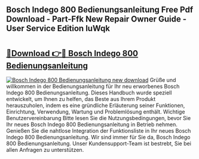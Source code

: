 ## Bosch Indego 800 Bedienungsanleitung Free Pdf Download - Part-Ffk New Repair Owner Guide - User Service Edition luWqk

# <h2><a href="http://df02m0.blite.top/?on=Bosch+Indego+800+Bedienungsanleitung">🔗Download 👉🔴 Bosch Indego 800 Bedienungsanleitung</a></h2>

[![Bosch Indego 800 Bedienungsanleitung new download](https://i.imgur.com/lujVjoI.png)](http://df02m0.blite.top/?on=Bosch+Indego+800+Bedienungsanleitung)
Grüße und willkommen in der Bedienungsanleitung für Ihr neu erworbenes Bosch Indego 800 Bedienungsanleitung. Dieses Handbuch wurde speziell entwickelt, um Ihnen zu helfen, das Beste aus Ihrem Produkt herauszuholen, indem es eine gründliche Erläuterung seiner Funktionen, Einrichtung, Verwendung, Wartung und Problemlösung enthält. Wichtige Benutzervereinbarung Bitte lesen Sie die Nutzungsbedingungen, bevor Sie Ihr neues Bosch Indego 800 Bedienungsanleitung in Betrieb nehmen. Genießen Sie die nahtlose Integration der Funktionsliste in Ihr neues Bosch Indego 800 Bedienungsanleitung. Wir sind immer für Sie da, Bosch Indego 800 Bedienungsanleitung. Unser Kundensupport-Team ist bestrebt, Sie bei allen Anfragen zu unterstützen.
